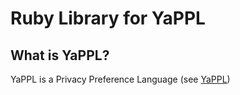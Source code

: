 # Ruby Library for YaPPL

## What is YaPPL?

YaPPL is a Privacy Preference Language (see [YaPPL](https://github.com/maroulb/YaPPL))

